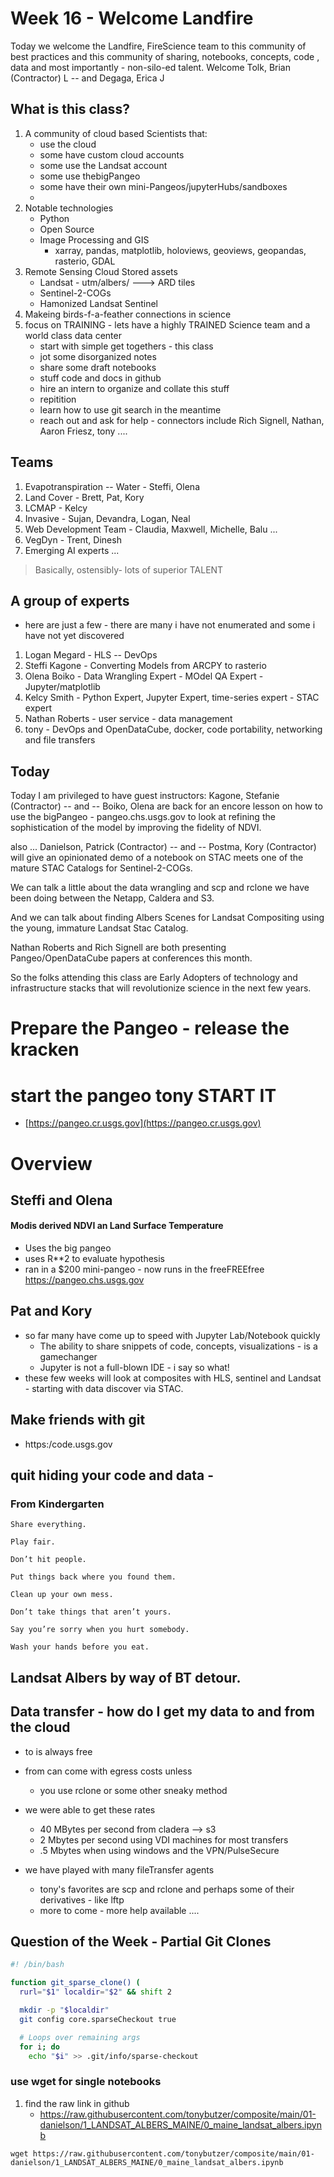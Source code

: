 # Week 16 - Welcome Landfire

Today we welcome the Landfire, FireScience team to this community of best practices and this community of sharing, notebooks, concepts, code , data and most importantly - non-silo-ed talent. Welcome Tolk, Brian (Contractor) L  -- and Degaga, Erica J
 
## What is this class?
1. A community of cloud based Scientists that:
    - use the cloud
    - some have custom cloud accounts
    - some use the Landsat account
    - some use thebigPangeo
    - some have their own mini-Pangeos/jupyterHubs/sandboxes
    - 
2. Notable technologies
    - Python
    - Open Source
    - Image Processing and GIS
        - xarray, pandas, matplotlib, holoviews, geoviews, geopandas, rasterio, GDAL
3. Remote Sensing Cloud Stored assets
    - Landsat - utm/albers/ ---> ARD tiles
    - Sentinel-2-COGs
    - Hamonized Landsat Sentinel
4. Makeing birds-f-a-feather connections in science
5. focus on TRAINING - lets have a highly TRAINED Science team and a world class data center
    - start with simple get togethers - this class
    - jot some disorganized notes
    - share some draft notebooks
    - stuff code and docs in github
    - hire an intern to organize and collate this stuff
    - repitition
    - learn how to use git search in the meantime
    - reach out and ask for help - connectors include Rich Signell, Nathan, Aaron Friesz, tony ....

## Teams
1. Evapotranspiration -- Water - Steffi, Olena
2. Land Cover - Brett, Pat, Kory
3. LCMAP - Kelcy
4. Invasive - Sujan, Devandra, Logan, Neal
5. Web Development Team - Claudia, Maxwell, Michelle, Balu ...
6. VegDyn - Trent, Dinesh
7. Emerging AI experts ...


> Basically, ostensibly- lots of superior TALENT

## A group of experts 

- here are just a few - there are many i have not enumerated and some i have not yet discovered

1. Logan Megard - HLS -- DevOps
2. Steffi Kagone - Converting Models from ARCPY to rasterio
3. Olena Boiko - Data Wrangling Expert - MOdel QA Expert - Jupyter/matplotlib
4. Kelcy Smith - Python Expert, Jupyter Expert, time-series expert - STAC expert
5. Nathan Roberts - user service - data management 
6. tony - DevOps and OpenDataCube, docker, code portability, networking and file transfers

## Today
Today I am privileged to have guest instructors:
Kagone, Stefanie (Contractor) -- and -- Boiko, Olena are back for an encore lesson on how to use the bigPangeo - pangeo.chs.usgs.gov to look at refining the sophistication of the model by improving the fidelity of NDVI.  
 
also ...
Danielson, Patrick (Contractor) -- and -- Postma, Kory (Contractor) will give an opinionated demo of a notebook on STAC meets one of the mature STAC Catalogs for Sentinel-2-COGs.
 
We can talk a little about the data wrangling and scp and rclone we have been doing between the Netapp, Caldera and S3.
 
And we can talk about finding Albers Scenes for Landsat Compositing using the young, immature Landsat Stac Catalog.
 
Nathan Roberts and Rich Signell are both presenting Pangeo/OpenDataCube papers at conferences this month.
 
So the folks attending this class are Early Adopters of technology and infrastructure stacks that will revolutionize science in the next few years.

# Prepare the Pangeo - release the kracken
# start the pangeo tony START IT
- [https://pangeo.cr.usgs.gov](https://pangeo.cr.usgs.gov)
 

# Overview

## Steffi and Olena
#### Modis derived NDVI an Land Surface Temperature
- Uses the big pangeo
- uses R**2 to evaluate hypothesis
- ran in a $200 mini-pangeo - now runs in the freeFREEfree https://pangeo.chs.usgs.gov

## Pat and Kory
- so far many have come up to speed with Jupyter Lab/Notebook quickly
    - The ability to share snippets of code, concepts, visualizations - is a gamechanger
    - Jupyter is not a full-blown IDE - i say so what!
- these few weeks will look at composites with HLS, sentinel and Landsat - starting with data discover via STAC.

## Make friends with git
- https:/code.usgs.gov


## quit hiding your code and data -
### From Kindergarten

```
Share everything.

Play fair.

Don’t hit people.

Put things back where you found them.

Clean up your own mess.

Don’t take things that aren’t yours.

Say you’re sorry when you hurt somebody.

Wash your hands before you eat.
```


## Landsat Albers by way of BT detour.



## Data transfer - how do I get my data to and from the cloud 
- to is always free
- from can come with egress costs unless
    - you use rclone or some other sneaky method

- we were able to get these rates
    - 40 MBytes per second from cladera --> s3
    - 2 Mbytes per second using VDI machines for most transfers
    - .5 Mbytes when using windows and the VPN/PulseSecure

- we have played with many fileTransfer agents
    - tony's favorites are scp and rclone and perhaps some of their derivatives - like lftp
    - more to come - more help available ....


## Question of the Week - Partial Git Clones

```bash
#! /bin/bash

function git_sparse_clone() (
  rurl="$1" localdir="$2" && shift 2

  mkdir -p "$localdir"
  git config core.sparseCheckout true

  # Loops over remaining args
  for i; do
    echo "$i" >> .git/info/sparse-checkout
```

### use wget for single notebooks

1. find the raw link in github 
    - https://raw.githubusercontent.com/tonybutzer/composite/main/01-danielson/1_LANDSAT_ALBERS_MAINE/0_maine_landsat_albers.ipynb

```
wget https://raw.githubusercontent.com/tonybutzer/composite/main/01-danielson/1_LANDSAT_ALBERS_MAINE/0_maine_landsat_albers.ipynb
```
